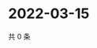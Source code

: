 # 2022-03-15

共 0 条

<!-- BEGIN WEIBO -->
<!-- 最后更新时间 Tue Mar 15 2022 00:21:29 GMT+0800 (China Standard Time) -->

<!-- END WEIBO -->
